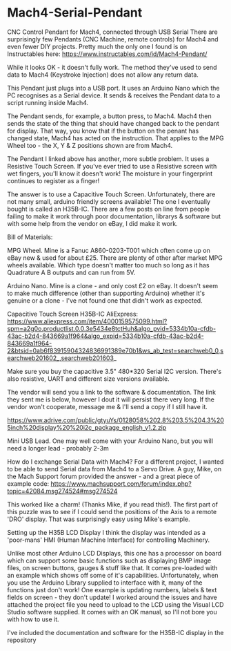 # Mach4-Serial-Pendant
CNC Control Pendant for Mach4, connected through USB Serial
​There are surprisingly few Pendants (CNC Machine, remote controls) for Mach4 and even fewer DIY projects.  Pretty much the only one I found is on Instructables here: https://www.instructables.com/id/Mach4-Pendant/

While it looks OK - it doesn't fully work.  The method they've used to send data to Mach4 (Keystroke Injection) does not allow any return data.

This Pendant just plugs into a USB port.  It uses an Arduino Nano which the PC recognises as a Serial device.  It sends & receives the Pendant data to a script running inside Mach4.

The Pendant sends, for example, a button press, to Mach4.  Mach4 then sends the state of the thing that should have changed back to the pendant for display.  That way, you know that if the button on the penant has changed state, Mach4 has acted on the instruction.  That applies to the MPG Wheel too - the X, Y & Z positions shown are from Mach4.

The Pendant I linked above has another, more subtle problem.  It uses a Resistive Touch Screen.  If you've ever tried to use a Resistive screen with wet fingers, you'll know it doesn't work!  The moisture in your fingerprint continues to register as a finger!

The answer is to use a Capacitive Touch Screen.  Unfortunately, there are not many small, arduino friendly screens available!  The one I eventually bought is called an H35B-IC.  There are a few posts on line from people failing to make it work through poor documentation, librarys & software but with some help from the vendor on eBay, I did make it work.

Bill of Materials:

MPG Wheel.
Mine is a Fanuc A860-0203-T001 which often come up on eBay new & used for about £25.  There are plenty of other after market MPG wheels available.  Which type doesn't matter too much so long as it has Quadrature A B outputs and can run from 5V.

Arduino Nano.
Mine is a clone - and only cost £2 on eBay.  It doesn't seem to make much difference (other than supporting Arduino) whether it's genuine or a clone - I've not found one that didn't work as expected.

Capacitive Touch Screen H35B-IC
AliExpress: https://www.aliexpress.com/item/4000159575099.html?spm=a2g0o.productlist.0.0.3e5434e8tctHuh&algo_pvid=5334b10a-cfdb-43ac-b2d4-843669a1f964&algo_expid=5334b10a-cfdb-43ac-b2d4-843669a1f964-2&btsid=0ab6f83915904324836991389e70b1&ws_ab_test=searchweb0_0,searchweb201602_,searchweb201603_

Make sure you buy the capacitive 3.5" 480*320 Serial I2C version.  There's also resistive, UART and different size versions available.

The vendor will send you a link to the software & documentation.  The link they sent me is below, however I dout it will persist there very long.  If the vendor won't cooperate, message me & I'll send a copy if I still have it.

https://www.adrive.com/public/gtyuYs/0128058%202.8%203.5%204.3%205inch%20display%20%20i2c_package_english_v1.2.zip

Mini USB Lead.
One may well come with your Arduino Nano, but you will need a longer lead - probably 2-3m

How do I exchange Serial Data with Mach4?
For a different project, I wanted to be able to send Serial data from
Mach4 to a Servo Drive.  A guy, Mike, on the Mach Support forum provided the answer - and a great piece of example code: https://www.machsupport.com/forum/index.php?topic=42084.msg274524#msg274524

This worked like a charm!  (Thanks Mike, if you read this!). The first part of this puzzle was to see if I could send the positions of the Axis to a remote 'DRO' display.  That was surprisingly easy using Mike's example.


Setting up the H35B LCD Display
I think the display was intended as a 'poor-mans' HMI (Human Machine Interface) for controlling Machinery.

Unlike most other Arduino LCD Displays, this one has a processor on board which can support some basic functions such as displaying BMP image files, on screen buttons, gauges & stuff like that.  It comes pre-loaded with an example which shows off some of it's capabilities.  Unfortunately, when you use the Arduino Library supplied to interface with it, many of the functions just don't work!  One example is updating numbers, labels & text fields on screen - they don't update!  I worked around the issues and have attached the project file you need to upload to the LCD using the Visual LCD Studio software supplied.  It comes with an OK manual, so I'll not bore you with how to use it.

I've included the documentation and software for the H35B-IC display in the repository



